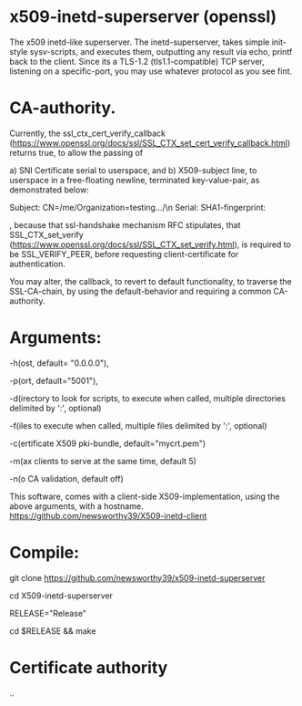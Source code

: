 # x509-inetd-superserver (openssl)

The x509 inetd-like superserver. The inetd-superserver, takes simple init-style sysv-scripts, and executes them, outputting any result via echo, printf back to the client. Since its a TLS-1.2 (tls1.1-compatible) TCP server, listening on a specific-port, you may use whatever protocol as you see fint.

# CA-authority.
Currently, the ssl_ctx_cert_verify_callback  (https://www.openssl.org/docs/ssl/SSL_CTX_set_cert_verify_callback.html) returns true, to allow the passing of

a) SNI Certificate serial to userspace, and b) X509-subject line, to userspace in a free-floating newline, terminated key-value-pair, as demonstrated below:

Subject: CN=/me/Organization=testing.../\n
Serial: <a very long serial>
SHA1-fingerprint: <a long hex-fingerprint>

, because that ssl-handshake mechanism RFC stipulates, that SSL_CTX_set_verify (https://www.openssl.org/docs/ssl/SSL_CTX_set_verify.html), is required to be SSL_VERIFY_PEER, before requesting client-certificate for authentication.

You may alter, the callback, to revert to default functionality, to traverse the SSL-CA-chain, by using the default-behavior and requiring a common CA-authority.

# Arguments:
 -h(ost, default= "0.0.0.0"),
 
 -p(ort, default="5001"),
 
 -d(irectory to look for scripts, to execute when called, multiple directories delimited by ':', optional)
 
 -f(iles to execute when called, multiple files delimited by ':', optional)
 
 -c(ertificate X509 pki-bundle, default="mycrt.pem")  
 
 -m(ax clients to serve at the same time, default 5)
 
 -n(o CA validation, default off)
   
 This software, comes with a client-side X509-implementation, using the above arguments, with a hostname. 
 https://github.com/newsworthy39/X509-inetd-client

# Compile:
 git clone https://github.com/newsworthy39/x509-inetd-superserver
 
 cd X509-inetd-superserver
 
 RELEASE="Release"
 
 cd $RELEASE && make
 
 # Certificate authority
 .. 
